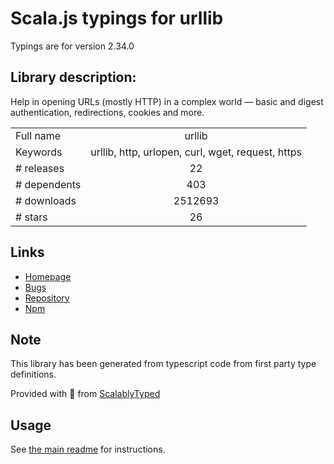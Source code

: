 
# Scala.js typings for urllib

Typings are for version 2.34.0

## Library description:
Help in opening URLs (mostly HTTP) in a complex world — basic and digest authentication, redirections, cookies and more.

|                    |                 |
| ------------------ | :-------------: |
| Full name          | urllib |
| Keywords           | urllib, http, urlopen, curl, wget, request, https |
| # releases         | 22 |
| # dependents       | 403 |
| # downloads        | 2512693 |
| # stars            | 26 |

## Links
- [Homepage](https://github.com/node-modules/urllib)
- [Bugs](https://github.com/node-modules/urllib/issues)
- [Repository](https://github.com/node-modules/urllib)
- [Npm](https://www.npmjs.com/package/urllib)
    


## Note
This library has been generated from typescript code from first party type definitions.

Provided with :purple_heart: from [ScalablyTyped](https://github.com/oyvindberg/ScalablyTyped)

## Usage
See [the main readme](../../readme.md) for instructions.


